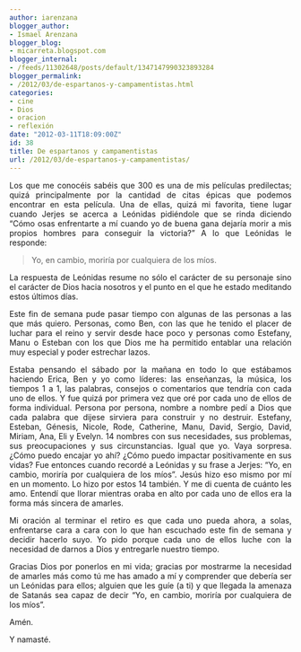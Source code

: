 ```yaml
---
author: iarenzana
blogger_author:
- Ismael Arenzana
blogger_blog:
- micarreta.blogspot.com
blogger_internal:
- /feeds/11302648/posts/default/1347147990323893284
blogger_permalink:
- /2012/03/de-espartanos-y-campamentistas.html
categories:
- cine
- Dios
- oracion
- reflexión
date: "2012-03-11T18:09:00Z"
id: 38
title: De espartanos y campamentistas
url: /2012/03/de-espartanos-y-campamentistas/
---
```

<p style="text-align: justify;">
  Los que me conocéis sabéis que 300 es una de mis películas predilectas; quizá principalmente por la cantidad de citas épicas que podemos encontrar en esta película. Una de ellas, quizá mi favorita, tiene lugar cuando Jerjes se acerca a Leónidas pidiéndole que se rinda diciendo &#8220;Cómo osas enfrentarte a mí cuando yo de buena gana dejaría morir a mis propios hombres para conseguir la victoria?&#8221; A lo que Leónidas le responde:
</p>

> <p style="text-align: justify;">
>   Yo, en cambio, moriría por cualquiera de los míos.
> </p>

<p style="text-align: justify;">
  La respuesta de Leónidas resume no sólo el carácter de su personaje sino el carácter de Dios hacia nosotros y el punto en el que he estado meditando estos últimos días.
</p>

<p style="text-align: justify;">
  Este fin de semana pude pasar tiempo con algunas de las personas a las que más quiero. Personas, como Ben, con las que he tenido el placer de luchar para el reino y servir desde hace poco y personas como Estefany, Manu o Esteban con los que Dios me ha permitido entablar una relación muy especial y poder estrechar lazos.
</p>

<p style="text-align: justify;">
  Estaba pensando el sábado por la mañana en todo lo que estábamos haciendo Erica, Ben y yo como líderes: las enseñanzas, la música, los tiempos 1 a 1, las palabras, consejos o comentarios que tendría con cada uno de ellos. Y fue quizá por primera vez que oré por cada uno de ellos de forma individual. Persona por persona, nombre a nombre pedí a Dios que cada palabra que dijese sirviera para construir y no destruir. Estefany, Esteban, Génesis, Nicole, Rode, Catherine, Manu, David, Sergio, David, Miriam, Ana, Eli y Evelyn. 14 nombres con sus necesidades, sus problemas, sus preocupaciones y sus circunstancias. Igual que yo. Vaya sorpresa. ¿Cómo puedo encajar yo ahí? ¿Cómo puedo impactar positivamente en sus vidas? Fue entonces cuando recordé a Leónidas y su frase a Jerjes: &#8220;Yo, en cambio, moriría por cualquiera de los míos&#8221;. Jesús hizo eso mismo por mí en un momento. Lo hizo por estos 14 también. Y me di cuenta de cuánto les amo. Entendí que llorar mientras oraba en alto por cada uno de ellos era la forma más sincera de amarles.
</p>

<p style="text-align: justify;">
  Mi oración al terminar el retiro es que cada uno pueda ahora, a solas, enfrentarse cara a cara con lo que han escuchado este fin de semana y decidir hacerlo suyo. Yo pido porque cada uno de ellos luche con la necesidad de darnos a Dios y entregarle nuestro tiempo.
</p>

<p style="text-align: justify;">
  Gracias Dios por ponerlos en mi vida; gracias por mostrarme la necesidad de amarles más como tú me has amado a mí y comprender que debería ser un Leónidas para ellos; alguien que les guíe (a ti) y que llegada la amenaza de Satanás sea capaz de decir &#8220;Yo, en cambio, moriría por cualquiera de los míos&#8221;.
</p>

<p style="text-align: justify;">
  Amén.
</p>

<p style="text-align: justify;">
  Y namasté.
</p>